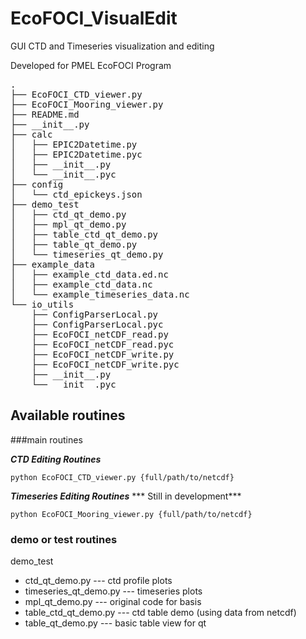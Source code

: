 # EcoFOCI_VisualEdit
GUI CTD and Timeseries visualization and editing

Developed for PMEL EcoFOCI Program

<pre>
.
├── EcoFOCI_CTD_viewer.py
├── EcoFOCI_Mooring_viewer.py
├── README.md
├── __init__.py
├── calc
│   ├── EPIC2Datetime.py
│   ├── EPIC2Datetime.pyc
│   ├── __init__.py
│   └── __init__.pyc
├── config
│   └── ctd_epickeys.json
├── demo_test
│   ├── ctd_qt_demo.py
│   ├── mpl_qt_demo.py
│   ├── table_ctd_qt_demo.py
│   ├── table_qt_demo.py
│   └── timeseries_qt_demo.py
├── example_data
│   ├── example_ctd_data.ed.nc
│   ├── example_ctd_data.nc
│   └── example_timeseries_data.nc
└── io_utils
    ├── ConfigParserLocal.py
    ├── ConfigParserLocal.pyc
    ├── EcoFOCI_netCDF_read.py
    ├── EcoFOCI_netCDF_read.pyc
    ├── EcoFOCI_netCDF_write.py
    ├── EcoFOCI_netCDF_write.pyc
    ├── __init__.py
    └── __init__.pyc
</pre>


## Available routines

###main routines

___CTD Editing Routines___

`python EcoFOCI_CTD_viewer.py {full/path/to/netcdf}`

___Timeseries Editing Routines___
*** Still in development***

`python EcoFOCI_Mooring_viewer.py {full/path/to/netcdf}`

### demo or test routines
demo_test
+ ctd_qt_demo.py --- ctd profile plots
+ timeseries_qt_demo.py --- timeseries plots
+ mpl_qt_demo.py --- original code for basis   
+ table_ctd_qt_demo.py --- ctd table demo (using data from netcdf)
+ table_qt_demo.py --- basic table view for qt
